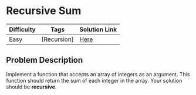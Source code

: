 # Recursive Sum

| Difficulty | Tags        | Solution Link                                   |
| ---------- | ----------- | ----------------------------------------------- |
| Easy       | [Recursion] | [Here]('../RecursionSolutions/RecursiveSum.md') |

## Problem Description

Implement a function that accepts an array of integers as an argument. This function should return the sum of each integer in the array. Your solution should be **recursive**.
